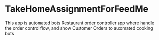 # TakeHomeAssignmentForFeedMe
This app is automated bots Restaurant order controller app where handle the order control flow, and show Customer Orders to automated cooking bots
